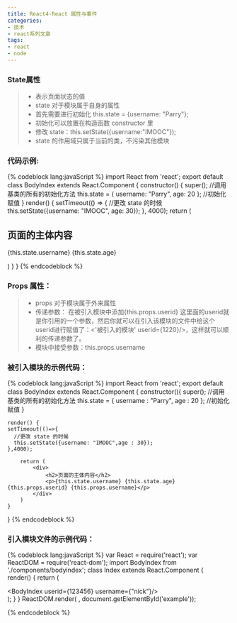 ```yaml
---
title: React4-React 属性与事件
categories:
- 技术
- react系列文章
tags:
- react
- node
---
```


### State属性

> * 表示页面状态的值
> * state 对于模块属于自身的属性
> * 首先需要进行初始化 this.state = {username: "Parry"};
> * 初始化可以放置在构造函数 constructor 里
> * 修改 state：this.setState({username:"IMOOC"});
> * state 的作用域只属于当前的类，不污染其他模块



### 代码示例:


{% codeblock lang:javaScript %}
import React from 'react';
export default class BodyIndex extends React.Component {
	constructor() {
		super(); //调用基类的所有的初始化方法
		this.state = {
			username: "Parry",
			age: 20
		}; //初始化赋值
	}
	render() {
		setTimeout(() => {
			//更改 state 的时候
			this.setState({username: "IMOOC", age: 30});
		}, 4000);
		return (
			<div>
				<h2>页面的主体内容</h2>
				<p>{this.state.username} {this.state.age}</p>
			</div>
		)
	}
}
{% endcodeblock %}

<!--more-->

### Props 属性：


> * props 对于模块属于外来属性
> * 传递参数： 在被引入模块中添加{this.props.userid} 这里面的userid就是你引用的一个参数，然后你就可以在引入该模块的文件中给这个userid进行赋值了：<'被引入的模块' userid={1220}/>，这样就可以顺利的传递参数了。
> * 模块中接受参数：this.props.username

### 被引入模块的示例代码：

{% codeblock lang:javaScript %}
import React from 'react';
export default class BodyIndex extends React.Component {
  constructor(){
      super(); //调用基类的所有的初始化方法
      this.state =  {
        username : "Parry",
        age : 20
      }; //初始化赋值
  }

	render() {
    setTimeout(()=>{
      //更改 state 的时候
      this.setState({username: "IMOOC",age : 30});
    },4000);

		return (
			<div>
				<h2>页面的主体内容</h2>
				<p>{this.state.username} {this.state.age} {this.props.userid} {this.props.username}</p>
			</div>
		)
	}
}
{% endcodeblock %}

### 引入模块文件的示例代码：

{% codeblock lang:javaScript %}
var React = require('react');
var ReactDOM = require('react-dom');
import BodyIndex from './components/bodyindex';
class Index extends React.Component {	
	render() {
		return (
			<div>
				<ComponentHeader/>
				<BodyIndex userid={123456} username={"nick"}/>
				<ComponentFooter/>
			</div>
		);
	}
}
ReactDOM.render(
	<Index/>, document.getElementById('example'));

{% endcodeblock %}